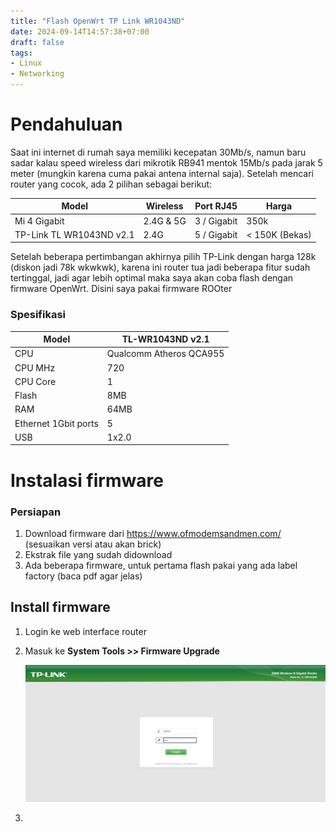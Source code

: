 ```yaml
---
title: "Flash OpenWrt TP Link WR1043ND"
date: 2024-09-14T14:57:38+07:00
draft: false
tags:
- Linux
- Networking
---
```

# Pendahuluan

Saat ini internet di rumah saya memiliki kecepatan 30Mb/s, namun baru sadar kalau speed wireless dari mikrotik RB941 mentok 15Mb/s pada jarak 5 meter (mungkin karena cuma pakai antena internal saja). Setelah mencari router yang cocok, ada 2 pilihan sebagai berikut:

| Model                    | Wireless  | Port RJ45   | Harga          |
| ------------------------ | --------- | ----------- | -------------- |
| Mi 4 Gigabit             | 2.4G & 5G | 3 / Gigabit | 350k           |
| TP-Link TL WR1043ND v2.1 | 2.4G      | 5 / Gigabit | < 150K (Bekas) |

Setelah beberapa pertimbangan akhirnya pilih TP-Link dengan harga 128k (diskon jadi 78k wkwkwk), karena ini router tua jadi beberapa fitur sudah tertinggal, jadi agar lebih optimal maka saya akan coba flash dengan firmware OpenWrt. Disini saya pakai firmware ROOter

### Spesifikasi

| Model                | TL-WR1043ND v2.1        |
| -------------------- | ----------------------- |
| CPU                  | Qualcomm Atheros QCA955 |
| CPU MHz              | 720                     |
| CPU Core             | 1                       |
| Flash                | 8MB                     |
| RAM                  | 64MB                    |
| Ethernet 1Gbit ports | 5                       |
| USB                  | 1x2.0                   |


# Instalasi firmware

### Persiapan

1. Download firmware dari https://www.ofmodemsandmen.com/ (sesuaikan versi atau akan brick)
2. Ekstrak file yang sudah didownload
3. Ada beberapa firmware, untuk pertama flash pakai yang ada label factory (baca pdf agar jelas)

## Install firmware

1. Login ke web interface router
2. Masuk ke **System Tools >> Firmware Upgrade**

   ![img](https://raw.githubusercontent.com/bembenk18/Images/main/Openwrt-WR1043ND/1.png)
3.
